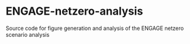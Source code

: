 # ENGAGE-netzero-analysis
Source code for figure generation and analysis of the ENGAGE netzero scenario analysis
